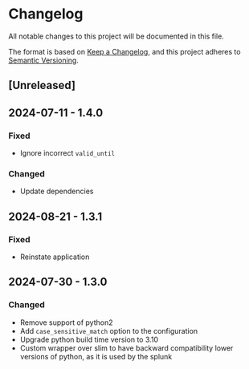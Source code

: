 # Changelog

All notable changes to this project will be documented in this file.

The format is based on [Keep a Changelog](https://keepachangelog.com/en/1.0.0/),
and this project adheres to [Semantic Versioning](https://semver.org/spec/v2.0.0.html).

## [Unreleased]

## 2024-07-11 - 1.4.0

### Fixed

- Ignore incorrect `valid_until`

### Changed

- Update dependencies

## 2024-08-21 - 1.3.1

### Fixed

- Reinstate application

## 2024-07-30 - 1.3.0

### Changed

- Remove support of python2
- Add `case_sensitive_match` option to the configuration
- Upgrade python build time version to 3.10
- Custom wrapper over slim to have backward compatibility lower versions of python, as it is used by the splunk
